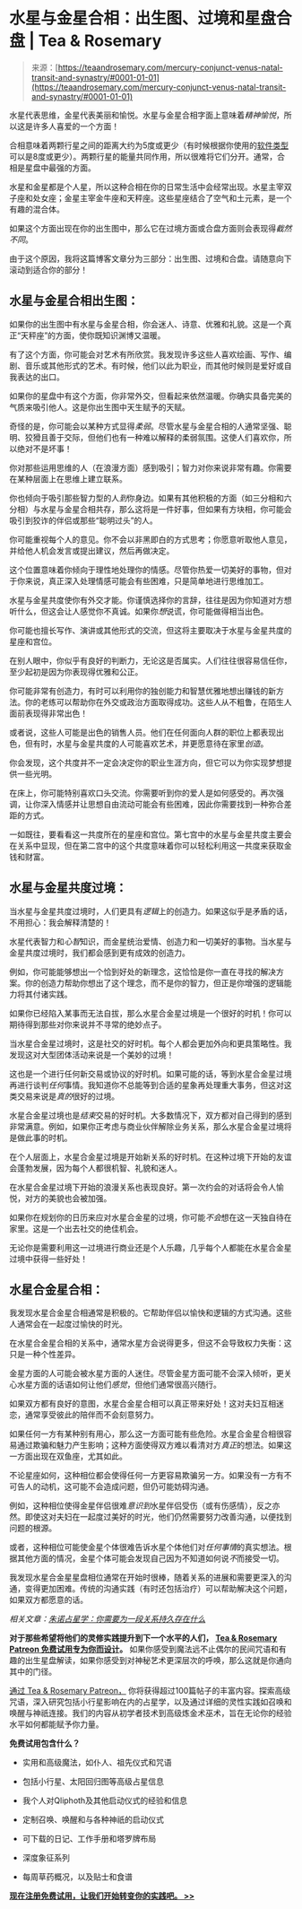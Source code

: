 <!--yml

category: 未分类

date: 2024-06-12 18:23:52

-->

# 水星与金星合相：出生图、过境和星盘合盘 | Tea & Rosemary

> 来源：[https://teaandrosemary.com/mercury-conjunct-venus-natal-transit-and-synastry/#0001-01-01](https://teaandrosemary.com/mercury-conjunct-venus-natal-transit-and-synastry/#0001-01-01)

水星代表思维，金星代表美丽和愉悦。水星与金星合相字面上意味着*精神愉悦*，所以这是许多人喜爱的一个方面！

合相意味着两颗行星之间的距离大约为5度或更少（有时候根据你使用的[软件类型](https://iphemeris.com/)可以是8度或更少）。两颗行星的能量共同作用，所以很难将它们分开。通常，合相是星盘中最强的方面。

水星和金星都是个人星，所以这种合相在你的日常生活中会经常出现。水星主宰双子座和处女座；金星主宰金牛座和天秤座。这些星座结合了空气和土元素，是一个有趣的混合体。

如果这个方面出现在你的出生图中，那么它在过境方面或合盘方面则会表现得*截然不同*。

由于这个原因，我将这篇博客文章分为三部分：出生图、过境和合盘。请随意向下滚动到适合你的部分！

## 水星与金星合相出生图：

如果你的出生图中有水星与金星合相，你会迷人、诗意、优雅和礼貌。这是一个真正“天秤座”的方面，使你既知识渊博又温暖。

有了这个方面，你可能会对艺术有所欣赏。我发现许多这些人喜欢绘画、写作、编剧、音乐或其他形式的艺术。有时候，他们以此为职业，而其他时候则是爱好或自我表达的出口。

如果你的星盘中有这个方面，你非常外交，但看起来依然温暖。你确实具备完美的气质来吸引他人。这是你出生图中天生赋予的天赋。

奇怪的是，你可能会以某种方式显得*柔弱*。尽管水星与金星合相的人通常坚强、聪明、狡猾且善于交际，但他们也有一种难以解释的柔弱氛围。这使人们喜欢你，所以绝对不是坏事！

你对那些运用思维的人（在浪漫方面）感到吸引；智力对你来说非常有趣。你需要在某种层面上在思维上建立联系。

你也倾向于吸引那些智力型的人*到*你身边。如果有其他积极的方面（如三分相和六分相）与水星与金星合相共存，那么这将是一件好事，但如果有方块相，你可能会吸引到狡诈的伴侣或那些“聪明过头”的人。

你可能重视每个人的意见。你不会以非黑即白的方式思考；你愿意听取他人意见，并给他人机会发言或提出建议，然后再做决定。

这个位置意味着你倾向于理性地处理你的情感。尽管你热爱一切美好的事物，但对于你来说，真正深入处理情感可能会有些困难，只是简单地进行思维加工。

水星与金星共度使你有外交才能。你谨慎选择你的言辞，往往是因为你知道对方想听什么，但这会让人感觉你不真诚。如果你*想*说谎，你可能做得相当出色。

你可能也擅长写作、演讲或其他形式的交流，但这将主要取决于水星与金星共度的星座和宫位。

在别人眼中，你似乎有良好的判断力，无论这是否属实。人们往往很容易信任你，至少起初是因为你表现得优雅和公正。

你可能非常有创造力，有时可以利用你的独创能力和智慧优雅地想出赚钱的新方法。你的老练可以帮助你在外交或政治方面取得成功。这些人从不粗鲁，在陌生人面前表现得非常出色！

或者说，这些人可能是出色的销售人员。他们在任何面向人群的职位上都表现出色，但有时，水星与金星共度的人可能喜欢艺术，并更愿意待在家里*创造*。

你会发现，这个共度并不一定会决定你的职业生涯方向，但它可以为你实现梦想提供一些光明。

在床上，你可能特别喜欢口头交流。你需要听到你的爱人是如何感受的。再次强调，让你深入情感并让思想自由流动可能会有些困难，因此你需要找到一种弥合差距的方式。

一如既往，要看看这一共度所在的星座和宫位。第七宫中的水星与金星共度主要会在关系中显现，但在第二宫中的这个共度意味着你可以轻松利用这一共度来获取金钱和财富。

## 水星与金星共度过境：

当水星与金星共度过境时，人们更具有*逻辑*上的创造力。如果这似乎是矛盾的话，不用担心：我会解释清楚的！

水星代表智力和*心智*知识，而金星统治爱情、创造力和一切美好的事物。当水星与金星共度过境时，我们都会感到更有成效的创造力。

例如，你可能能够想出一个恰到好处的新理念，这恰恰是你一直在寻找的解决方案。你的创造力帮助你想出了这个理念，而不是你的智力，但正是你增强的逻辑能力将其付诸实践。

如果你已经陷入某事而无法自拔，那么水星合金星过境是一个很好的时机！你可以期待得到那些对你来说并不寻常的绝妙点子。

当水星合金星过境时，这是社交的好时机。每个人都会更加外向和更具策略性。我发现这对大型团体活动来说是一个美妙的过境！

这也是一个进行任何新交易或协议的好时机。如果可能的话，等到水星合金星过境再进行谈判*任何*事情。我知道你不总能等到合适的星象再处理重大事务，但这对这类交易来说是*真的*很好的过境。

水星合金星过境也是*结束*交易的好时机。大多数情况下，双方都对自己得到的感到非常满意。例如，如果你正考虑与商业伙伴解除业务关系，那么水星合金星过境将是做此事的时机。

在个人层面上，水星合金星过境是开始新关系的好时机。在这种过境下开始的友谊会蓬勃发展，因为每个人都很机智、礼貌和迷人。

在水星合金星过境下开始的浪漫关系也表现良好。第一次约会的对话将会令人愉悦，对方的美貌也会被加强。

如果你在规划你的日历来应对水星合金星的过境，你可能*不会*想在这一天独自待在家里。这是一个出去社交的绝佳机会。

无论你是需要利用这一过境进行商业还是个人乐趣，几乎每个人都能在水星合金星过境中获得一些好处！

## 水星合金星合相：

我发现水星合金星合相通常是积极的。它帮助伴侣以愉快和逻辑的方式沟通。这些人通常会在一起度过愉快的时光。

在水星合金星合相的关系中，通常水星方会说得更多，但这不会导致权力失衡：这只是一种个性差异。

金星方面的人可能会被水星方面的人迷住。尽管金星方面可能不会深入倾听，更关心水星方面的话语如何让他们*感觉*，但他们通常很高兴随行。

如果双方都有良好的意图，水星合金星合相可以真正带来好处！这对夫妇互相迷恋，通常享受彼此的陪伴而不会刻意努力。

如果任何一方有某种别有用心，那么这一方面可能有些危险。水星合金星合相很容易通过欺骗和魅力产生影响；这种方面使得双方难以看清对方*真正*的想法。如果这一方面出现在双鱼座，尤其如此。

不论星座如何，这种相位都会使得任何一方更容易欺骗另一方。如果没有一方有不可告人的动机，这可能不会造成问题，但仍可能妨碍沟通。

例如，这种相位使得金星伴侣很难*意识到*水星伴侣受伤（或有伤感情），反之亦然。即使这对夫妇在一起度过美好的时光，他们仍然需要努力改善沟通，以便找到问题的根源。

或者，这种相位可能使金星个体很难告诉水星个体他们对*任何事情*的真实想法。根据其他方面的情况，金星个体可能会发现自己因为不知道如何说*不*而接受一切。

我发现水星合金星星盘相位通常在开始时很棒，随着关系的进展和需要更深入的沟通，变得更加困难。传统的沟通实践（有时还包括治疗）可以帮助解决这个问题，如果双方都愿意的话。

*相关文章：[朱诺占星学：你需要为一段关系持久存在什么](https://teaandrosemary.com/juno-astrology/)*

**对于那些希望将他们的灵修实践提升到下一个水平的人们，** [**Tea & Rosemary Patreon 免费试用专为你而设计**](https://www.patreon.com/teaandrosemary)**。** 如果你感受到魔法远不止偶尔的民间咒语和有趣的出生星盘解读，如果你感受到对神秘艺术更深层次的呼唤，那么这就是你通向其中的门径。

[通过 Tea & Rosemary Patreon，](https://www.patreon.com/teaandrosemary) 你将获得超过100篇帖子的丰富内容。探索高级咒语，深入研究包括小行星影响在内的占星学，以及通过详细的灵性实践如召唤和唤醒与神祇连接。我们的内容从初学者技术到高级炼金术巫术，旨在无论你的经验水平如何都能赋予你力量。

**免费试用包含什么？**

+   实用和高级魔法，如仆人、祖先仪式和咒语

+   包括小行星、太阳回归图等高级占星信息

+   我个人对Qliphoth及其他启动仪式的经验和信息

+   定制召唤、唤醒和与各种神祇的启动仪式

+   可下载的日记、工作手册和塔罗牌布局

+   深度象征系列

+   每周草药概况，以及贴士和食谱

[**现在注册免费试用，让我们开始转变你的实践吧。 >>**](https://www.patreon.com/teaandrosemary)
